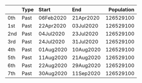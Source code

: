 |     | Type   | Start     | End       |   Population |
|:----|:-------|:----------|:----------|-------------:|
| 0th | Past   | 06Feb2020 | 21Apr2020 |    126529100 |
| 1st | Past   | 22Apr2020 | 03Jul2020 |    126529100 |
| 2nd | Past   | 04Jul2020 | 23Jul2020 |    126529100 |
| 3rd | Past   | 24Jul2020 | 31Jul2020 |    126529100 |
| 4th | Past   | 01Aug2020 | 10Aug2020 |    126529100 |
| 5th | Past   | 11Aug2020 | 21Aug2020 |    126529100 |
| 6th | Past   | 22Aug2020 | 29Aug2020 |    126529100 |
| 7th | Past   | 30Aug2020 | 11Sep2020 |    126529100 |